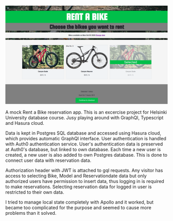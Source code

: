 ![Screenshot](https://github.com/Tambourin/rent-a-bike/blob/main/Screenshot2.png?raw=true)

A mock Rent a Bike reservation app. This is an excercise project for Helsinki University database course. Jusy playing around with GraphQl, Typescript and Hasura cloud. 

Data is kept in Postgres SQL database and accessed using Hasura cloud, which provides automatic GraphQl interface. User authentication is handled with Auth0 authentication service. User's authentication data is preserved at Auth0's database, but linked to own database. Each time a new user is created, a new user is also added to own Postgres database. This is done to connect user data with reservation data.

Authorization header with JWT is attached to gql requests. Any visitor has access to selecting Bike, Model and Reservationdate data but only authorized users have permission to insert data, thus logging in is required to make reservations. Selecting reservation data for logged in user is restricted to their own data.

I tried to manage local state completely with Apollo and it worked, but became too complicated for the purpose and seemed to cause more problems than it solved.


